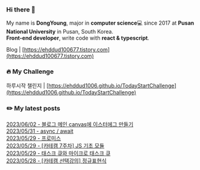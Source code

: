 
### Hi there 👋
My name is **DongYoung**, major in **computer science**💻 since 2017 at **Pusan National University** in Pusan, South Korea.  
**Front-end developer**, write code with **react & typescript**.

Blog | [https://ehddud100677.tistory.com](https://ehddud100677.tistory.com)

### 🔥 My Challenge
하루시작 챌린지 | [https://ehddud1006.github.io/TodayStartChallenge](https://ehddud1006.github.io/TodayStartChallenge)  

### ✏️ My latest posts
[2023/06/02 - 블로그 메인 canvas에 이스터에그 만들기](https://ehddud100677.tistory.com/863) <br/>
[2023/05/31 - async / await](https://ehddud100677.tistory.com/861) <br/>
[2023/05/29 - 프로미스](https://ehddud100677.tistory.com/858) <br/>
[2023/05/29 - [카테캠 7주차] JS 기초 모듈](https://ehddud100677.tistory.com/857) <br/>
[2023/05/29 - 태스크 큐와 마이크로 태스크 큐](https://ehddud100677.tistory.com/856) <br/>
[2023/05/28 - [카테캠 선택강의] 정규표현식](https://ehddud100677.tistory.com/855) <br/>
